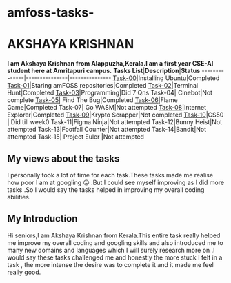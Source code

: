 # amfoss-tasks-
# AKSHAYA KRISHNAN
**I am Akshaya Krishnan from Alappuzha,Kerala.I am a first year CSE-AI student here at Amritapuri campus.**
**Tasks List**|**Description**|**Status**
--------------|---------------|---------------
[Task-00](https://github.com/akshaya9999/amfoss-tasks2/tree/main/Task-00)|Installing Ubuntu|Completed
[Task-01](https://github.com/akshaya9999/amfoss-tasks2/tree/main/Task-01)|Staring amFOSS repositories|Completed
[Task-02](https://github.com/akshaya9999/amfoss-tasks2/tree/main/Task-02)|Terminal Hunt|Completed
[Task-03](https://github.com/akshaya9999/amfoss-tasks2/tree/main/Task-03)|Programming|Did 7 Qns
Task-04| Cinebot|Not complete
[Task-05](https://github.com/akshaya9999/amfoss-tasks2/tree/main/Task-05)| Find The Bug|Completed
[Task-06](https://github.com/akshaya9999/amfoss-tasks2/tree/main/Task-06)|Flame Game|Completed
Task-07| Go WASM|Not attempted
[Task-08](https://github.com/akshaya9999/amfoss-tasks2/tree/main/Task-08)|Internet Explorer|Completed
[Task-09](https://github.com/akshaya9999/amfoss-tasks2/tree/main/Task-09)|Krypto Scrapper|Not completed
[Task-10](https://github.com/akshaya9999/amfoss-tasks2/tree/main/Task-10)|CS50 | Did till week0
Task-11|Figma Ninja|Not attempted
Task-12|Bunny Heist|Not attempted
Task-13|Footfall Counter|Not attempted
Task-14|Bandit|Not attempted
Task-15| Project Euler |Not attempted
## My views about the tasks
I personally took a lot of time for each task.These tasks made me realise how poor I am at googling :disappointed_relieved: .But I could see myself improving as I did more tasks .So I would say the tasks helped in improving my overall coding abilities.
## My Introduction
Hi seniors,I am Akshaya Krishnan from Kerala.This entire task really helped me improve my overall coding and googling skills and also introduced me to many new domains and languages which I will surely research more on .I would say these tasks challenged me and honestly the more stuck I felt in a task , the more intense the desire was to complete it and it made me feel really good.
